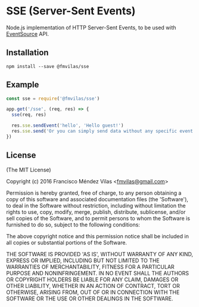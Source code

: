 # SSE (Server-Sent Events)

Node.js implementation of HTTP Server-Sent Events, to be used with [EventSource](https://developer.mozilla.org/en-US/docs/Web/API/Server-sent_events/Using_server-sent_events) API.

## Installation

```
npm install --save @fmvilas/sse
```

## Example

```js
const sse = require('@fmvilas/sse')

app.get('/sse', (req, res) => {
  sse(req, res)

  res.sse.sendEvent('hello', 'Hello guest!')
  res.sse.send('Or you can simply send data without any specific event name/topic.')
})
```

## License

(The MIT License)

Copyright (c) 2016 Francisco Méndez Vilas &lt;fmvilas@gmail.com&gt;

Permission is hereby granted, free of charge, to any person obtaining
a copy of this software and associated documentation files (the
'Software'), to deal in the Software without restriction, including
without limitation the rights to use, copy, modify, merge, publish,
distribute, sublicense, and/or sell copies of the Software, and to
permit persons to whom the Software is furnished to do so, subject to
the following conditions:

The above copyright notice and this permission notice shall be
included in all copies or substantial portions of the Software.

THE SOFTWARE IS PROVIDED 'AS IS', WITHOUT WARRANTY OF ANY KIND,
EXPRESS OR IMPLIED, INCLUDING BUT NOT LIMITED TO THE WARRANTIES OF
MERCHANTABILITY, FITNESS FOR A PARTICULAR PURPOSE AND NONINFRINGEMENT.
IN NO EVENT SHALL THE AUTHORS OR COPYRIGHT HOLDERS BE LIABLE FOR ANY
CLAIM, DAMAGES OR OTHER LIABILITY, WHETHER IN AN ACTION OF CONTRACT,
TORT OR OTHERWISE, ARISING FROM, OUT OF OR IN CONNECTION WITH THE
SOFTWARE OR THE USE OR OTHER DEALINGS IN THE SOFTWARE.
